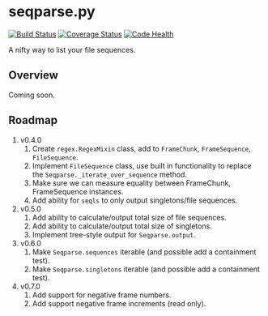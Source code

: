 # seqparse.py

[![Build Status](https://travis-ci.org/hoafaloaf/seqparse.svg?branch=master)](https://travis-ci.org/hoafaloaf/seqparse) [![Coverage Status](https://coveralls.io/repos/github/hoafaloaf/seqparse/badge.svg)](https://coveralls.io/github/hoafaloaf/seqparse) [![Code Health](https://landscape.io/github/hoafaloaf/seqparse/develop/landscape.svg?style=flat)](https://landscape.io/github/hoafaloaf/seqparse)


A nifty way to list your file sequences.

## Overview

Coming soon.

## Roadmap

1. v0.4.0
    1. Create `regex.RegexMixin` class, add to `FrameChunk`, `FrameSequence`,
       `FileSequence`.
    1. Implement `FileSequence` class, use built in functionality to replace
       the `Seqparse._iterate_over_sequence` method.
    1. Make sure we can measure equality between FrameChunk, FrameSequence
    instances.
    1. Add ability for `seqls` to only output singletons/file sequences.
1. v0.5.0
    1. Add ability to calculate/output total size of file sequences.
    1. Add ability to calculate/output total size of singletons.
    1. Implement tree-style output for `Seqparse.output`.
1. v0.6.0
    1. Make `Seqparse.sequences` iterable (and possible add a containment
       test).
    1. Make `Seqparse.singletons` iterable (and possible add a containment
       test).
1. v0.7.0
    1. Add support for negative frame numbers.
    1. Add support negative frame increments (read only).
